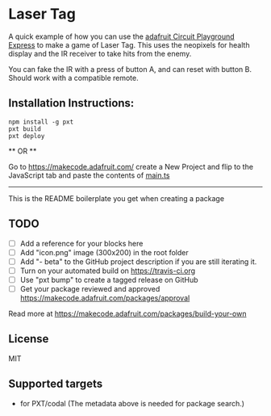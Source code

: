 # Laser Tag

A quick example of how you can use the [adafruit Circuit Playground Express](https://www.adafruit.com/product/3333) to make a game of Laser Tag.  This uses the neopixels for health display and the IR receiver to take hits from the enemy.

You can fake the IR with a press of button A, and can reset with button B.  Should work with a compatible remote.

## Installation Instructions:
```
npm install -g pxt
pxt build
pxt deploy
```

** OR **

Go to https://makecode.adafruit.com/ create a New Project and flip to the JavaScript tab and paste the contents of [main.ts](./main.ts)


----
This is the README boilerplate you get when creating a package

## TODO

- [ ] Add a reference for your blocks here
- [ ] Add "icon.png" image (300x200) in the root folder
- [ ] Add "- beta" to the GitHub project description if you are still iterating it.
- [ ] Turn on your automated build on https://travis-ci.org
- [ ] Use "pxt bump" to create a tagged release on GitHub
- [ ] Get your package reviewed and approved https://makecode.adafruit.com/packages/approval

Read more at https://makecode.adafruit.com/packages/build-your-own

## License

MIT

## Supported targets

* for PXT/codal
(The metadata above is needed for package search.)

